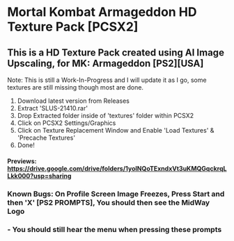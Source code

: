 # Mortal Kombat Armageddon HD Texture Pack [PCSX2]

## This is a HD Texture Pack created using AI Image Upscaling, for MK: Armageddon [PS2][USA]

  Note: This is still a Work-In-Progress and I will update it as I go, some textures are still missing though most are done.
  
1) Download latest version from Releases
2) Extract 'SLUS-21410.rar' 
3) Drop Extracted folder inside of 'textures' folder within PCSX2
4) Click on PCSX2 Settings/Graphics
5) Click on Texture Replacement Window and Enable 'Load Textures' & 'Precache Textures'
6) Done!
 
 #### Previews: https://drive.google.com/drive/folders/1yolNQoTExndxVt3uKMQGqckrqLLkk000?usp=sharing

### Known Bugs: On Profile Screen Image Freezes, Press Start and then 'X' [PS2 PROMPTS], You should then see the MidWay Logo
###  - You should still hear the menu when pressing these prompts
